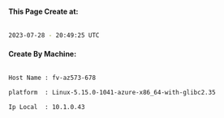 
   
#### This Page Create at:

```bash

2023-07-28 - 20:49:25 UTC

```

#### Create By Machine:

```bash

Host Name : fv-az573-678

platform  : Linux-5.15.0-1041-azure-x86_64-with-glibc2.35

Ip Local  : 10.1.0.43

```

